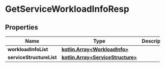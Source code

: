 # GetServiceWorkloadInfoResp

## Properties
Name | Type | Description | Notes
------------ | ------------- | ------------- | -------------
**workloadInfoList** | [**kotlin.Array&lt;WorkloadInfo&gt;**](WorkloadInfo.md) |  |  [optional]
**serviceStructureList** | [**kotlin.Array&lt;ServiceStructure&gt;**](ServiceStructure.md) |  |  [optional]
